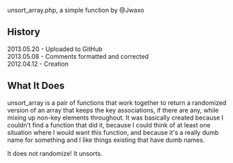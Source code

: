 unsort_array.php, a simple function by @Jwaxo

## History

2013.05.20 - Uploaded to GitHub  
2013.05.08 - Comments formatted and corrected  
2012.04.12 - Creation

## What It Does

unsort_array is a pair of functions that work together to return a randomized version of an array that keeps the key associations, if there are any, while mixing up non-key elements throughout. It was basically created because I couldn't find a function that did it, because I could think of at least one situation where I would want this function, and because it's a really dumb name for something and I like things existing that have dumb names.

It does not randomize! It unsorts.